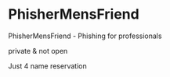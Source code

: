 # PhisherMensFriend
PhisherMensFriend - Phishing for professionals

private & not open

Just 4 name reservation
